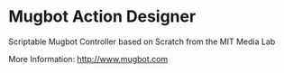 # Mugbot Action Designer
Scriptable Mugbot Controller based on Scratch from the MIT Media Lab

More Information: http://www.mugbot.com
